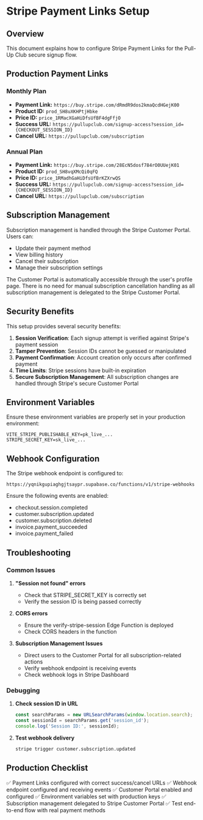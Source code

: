 # Stripe Payment Links Setup

## Overview
This document explains how to configure Stripe Payment Links for the Pull-Up Club secure signup flow.

## Production Payment Links

### Monthly Plan
- **Payment Link:** `https://buy.stripe.com/dRmdR9dos2kmaQcdHGejK00`
- **Product ID:** `prod_SH8uXKHPtjHbke`
- **Price ID:** `price_1RMacXGaHiDfsUfBF4dgFfjO`
- **Success URL:** `https://pullupclub.com/signup-access?session_id={CHECKOUT_SESSION_ID}`
- **Cancel URL:** `https://pullupclub.com/subscription`

### Annual Plan
- **Payment Link:** `https://buy.stripe.com/28EcN5dosf784rO0UUejK01`
- **Product ID:** `prod_SH8vqXMcQi0qFQ`
- **Price ID:** `price_1RMadhGaHiDfsUfBrKZXrwQS`
- **Success URL:** `https://pullupclub.com/signup-access?session_id={CHECKOUT_SESSION_ID}`
- **Cancel URL:** `https://pullupclub.com/subscription`

## Subscription Management

Subscription management is handled through the Stripe Customer Portal. Users can:
- Update their payment method
- View billing history
- Cancel their subscription
- Manage their subscription settings

The Customer Portal is automatically accessible through the user's profile page. There is no need for manual subscription cancellation handling as all subscription management is delegated to the Stripe Customer Portal.

## Security Benefits

This setup provides several security benefits:

1. **Session Verification**: Each signup attempt is verified against Stripe's payment session
2. **Tamper Prevention**: Session IDs cannot be guessed or manipulated
3. **Payment Confirmation**: Account creation only occurs after confirmed payment
4. **Time Limits**: Stripe sessions have built-in expiration
5. **Secure Subscription Management**: All subscription changes are handled through Stripe's secure Customer Portal

## Environment Variables

Ensure these environment variables are properly set in your production environment:

```env
VITE_STRIPE_PUBLISHABLE_KEY=pk_live_...
STRIPE_SECRET_KEY=sk_live_...
```

## Webhook Configuration

The Stripe webhook endpoint is configured to:
```
https://yqnikgupiaghgjtsaypr.supabase.co/functions/v1/stripe-webhooks
```

Ensure the following events are enabled:
- checkout.session.completed
- customer.subscription.updated
- customer.subscription.deleted
- invoice.payment_succeeded
- invoice.payment_failed

## Troubleshooting

### Common Issues

1. **"Session not found" errors**
   - Check that STRIPE_SECRET_KEY is correctly set
   - Verify the session ID is being passed correctly

2. **CORS errors**
   - Ensure the verify-stripe-session Edge Function is deployed
   - Check CORS headers in the function

3. **Subscription Management Issues**
   - Direct users to the Customer Portal for all subscription-related actions
   - Verify webhook endpoint is receiving events
   - Check webhook logs in Stripe Dashboard

### Debugging

1. **Check session ID in URL**
   ```javascript
   const searchParams = new URLSearchParams(window.location.search);
   const sessionId = searchParams.get('session_id');
   console.log('Session ID:', sessionId);
   ```

2. **Test webhook delivery**
   ```bash
   stripe trigger customer.subscription.updated
   ```

## Production Checklist

✅ Payment Links configured with correct success/cancel URLs
✅ Webhook endpoint configured and receiving events
✅ Customer Portal enabled and configured
✅ Environment variables set with production keys
✅ Subscription management delegated to Stripe Customer Portal
✅ Test end-to-end flow with real payment methods 